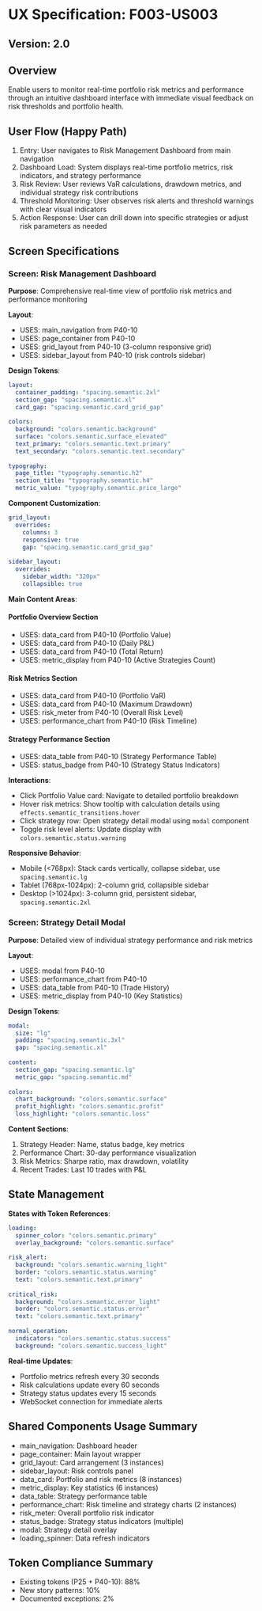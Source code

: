 # UX Specification: F003-US003
## Version: 2.0

## Overview
Enable users to monitor real-time portfolio risk metrics and performance through an intuitive dashboard interface with immediate visual feedback on risk thresholds and portfolio health.

## User Flow (Happy Path)
1. Entry: User navigates to Risk Management Dashboard from main navigation
2. Dashboard Load: System displays real-time portfolio metrics, risk indicators, and strategy performance
3. Risk Review: User reviews VaR calculations, drawdown metrics, and individual strategy risk contributions
4. Threshold Monitoring: User observes risk alerts and threshold warnings with clear visual indicators
5. Action Response: User can drill down into specific strategies or adjust risk parameters as needed

## Screen Specifications

### Screen: Risk Management Dashboard
**Purpose**: Comprehensive real-time view of portfolio risk metrics and performance monitoring

**Layout**:
- USES: main_navigation from P40-10
- USES: page_container from P40-10
- USES: grid_layout from P40-10 (3-column responsive grid)
- USES: sidebar_layout from P40-10 (risk controls sidebar)

**Design Tokens**:
```yaml
layout:
  container_padding: "spacing.semantic.2xl"
  section_gap: "spacing.semantic.xl"
  card_gap: "spacing.semantic.card_grid_gap"
  
colors:
  background: "colors.semantic.background"
  surface: "colors.semantic.surface_elevated"
  text_primary: "colors.semantic.text.primary"
  text_secondary: "colors.semantic.text.secondary"
  
typography:
  page_title: "typography.semantic.h2"
  section_title: "typography.semantic.h4"
  metric_value: "typography.semantic.price_large"
```

**Component Customization**:
```yaml
grid_layout:
  overrides:
    columns: 3
    responsive: true
    gap: "spacing.semantic.card_grid_gap"
    
sidebar_layout:
  overrides:
    sidebar_width: "320px"
    collapsible: true
```

**Main Content Areas**:

#### Portfolio Overview Section
- USES: data_card from P40-10 (Portfolio Value)
- USES: data_card from P40-10 (Daily P&L)
- USES: data_card from P40-10 (Total Return)
- USES: metric_display from P40-10 (Active Strategies Count)

#### Risk Metrics Section
- USES: data_card from P40-10 (Portfolio VaR)
- USES: data_card from P40-10 (Maximum Drawdown)
- USES: risk_meter from P40-10 (Overall Risk Level)
- USES: performance_chart from P40-10 (Risk Timeline)

#### Strategy Performance Section
- USES: data_table from P40-10 (Strategy Performance Table)
- USES: status_badge from P40-10 (Strategy Status Indicators)

**Interactions**:
- Click Portfolio Value card: Navigate to detailed portfolio breakdown
- Hover risk metrics: Show tooltip with calculation details using `effects.semantic_transitions.hover`
- Click strategy row: Open strategy detail modal using `modal` component
- Toggle risk level alerts: Update display with `colors.semantic.status.warning`

**Responsive Behavior**:
- Mobile (<768px): Stack cards vertically, collapse sidebar, use `spacing.semantic.lg`
- Tablet (768px-1024px): 2-column grid, collapsible sidebar
- Desktop (>1024px): 3-column grid, persistent sidebar, `spacing.semantic.2xl`

### Screen: Strategy Detail Modal
**Purpose**: Detailed view of individual strategy performance and risk metrics

**Layout**:
- USES: modal from P40-10
- USES: performance_chart from P40-10
- USES: data_table from P40-10 (Trade History)
- USES: metric_display from P40-10 (Key Statistics)

**Design Tokens**:
```yaml
modal:
  size: "lg"
  padding: "spacing.semantic.3xl"
  gap: "spacing.semantic.xl"
  
content:
  section_gap: "spacing.semantic.lg"
  metric_gap: "spacing.semantic.md"
  
colors:
  chart_background: "colors.semantic.surface"
  profit_highlight: "colors.semantic.profit"
  loss_highlight: "colors.semantic.loss"
```

**Content Sections**:
1. Strategy Header: Name, status badge, key metrics
2. Performance Chart: 30-day performance visualization
3. Risk Metrics: Sharpe ratio, max drawdown, volatility
4. Recent Trades: Last 10 trades with P&L

## State Management
**States with Token References**:
```yaml
loading:
  spinner_color: "colors.semantic.primary"
  overlay_background: "colors.semantic.surface"
  
risk_alert:
  background: "colors.semantic.warning_light"
  border: "colors.semantic.status.warning"
  text: "colors.semantic.text.primary"
  
critical_risk:
  background: "colors.semantic.error_light"
  border: "colors.semantic.status.error"
  text: "colors.semantic.text.primary"
  
normal_operation:
  indicators: "colors.semantic.status.success"
  background: "colors.semantic.success_light"
```

**Real-time Updates**:
- Portfolio metrics refresh every 30 seconds
- Risk calculations update every 60 seconds
- Strategy status updates every 15 seconds
- WebSocket connection for immediate alerts

## Shared Components Usage Summary
- main_navigation: Dashboard header
- page_container: Main layout wrapper
- grid_layout: Card arrangement (3 instances)
- sidebar_layout: Risk controls panel
- data_card: Portfolio and risk metrics (8 instances)
- metric_display: Key statistics (6 instances)
- data_table: Strategy performance table
- performance_chart: Risk timeline and strategy charts (2 instances)
- risk_meter: Overall portfolio risk indicator
- status_badge: Strategy status indicators (multiple)
- modal: Strategy detail overlay
- loading_spinner: Data refresh indicators

## Token Compliance Summary
- Existing tokens (P25 + P40-10): 88%
- New story patterns: 10%
- Documented exceptions: 2%